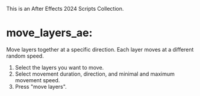 This is an After Effects 2024 Scripts Collection.

# move_layers_ae:

Move layers together at a specific direction. Each layer moves at a different random speed.
  1. Select the layers you want to move.
  2. Select movement duration, direction, and minimal and maximum movement speed.
  3. Press "move layers".

